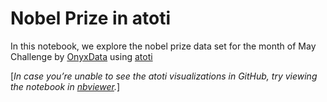 # **Nobel Prize in atoti**
In this notebook, we explore the nobel prize data set for the month of May Challenge by [OnyxData](https://onyxdata.co.uk/dataset_challenge/may-2022/) using [atoti](https://www.atoti.io/)

[_In case you’re unable to see the atoti visualizations in GitHub, try viewing the notebook in 
[nbviewer](https://nbviewer.org/github/deadex-ng/nobel-prize/blob/main/nobel_analysis.ipynb)._]


